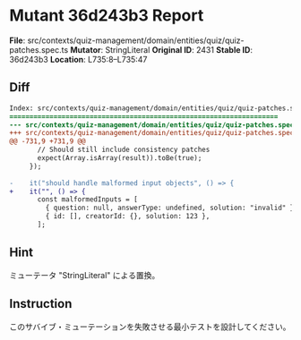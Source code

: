# Mutant 36d243b3 Report

**File**: src/contexts/quiz-management/domain/entities/quiz/quiz-patches.spec.ts
**Mutator**: StringLiteral
**Original ID**: 2431
**Stable ID**: 36d243b3
**Location**: L735:8–L735:47

## Diff

```diff
Index: src/contexts/quiz-management/domain/entities/quiz/quiz-patches.spec.ts
===================================================================
--- src/contexts/quiz-management/domain/entities/quiz/quiz-patches.spec.ts	original
+++ src/contexts/quiz-management/domain/entities/quiz/quiz-patches.spec.ts	mutated #2431
@@ -731,9 +731,9 @@
       // Should still include consistency patches
       expect(Array.isArray(result)).toBe(true);
     });
 
-    it("should handle malformed input objects", () => {
+    it("", () => {
       const malformedInputs = [
         { question: null, answerType: undefined, solution: "invalid" },
         { id: [], creatorId: {}, solution: 123 },
       ];
```

## Hint

ミューテータ "StringLiteral" による置換。

## Instruction

このサバイブ・ミューテーションを失敗させる最小テストを設計してください。
